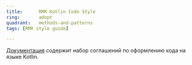 ```yaml
---
title:      RMR Kotlin Code Style
ring:       adopt
quadrant:   methods-and-patterns
tags: [RMR style guide]

---
```


[Документация][kotlin_code_style] содержит набор соглашений по оформлению кода на языке Kotlin.

<!-- Links -->
[kotlin_code_style]: https://github.com/RedMadRobot/style-guides/blob/main/style_guide/kotlin-code-style.md